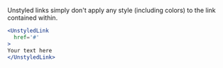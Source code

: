 Unstyled links simply don't apply any style (including colors) to the link contained within.

```jsx
<UnstyledLink
  href='#'
>
Your text here
</UnstyledLink>
```

